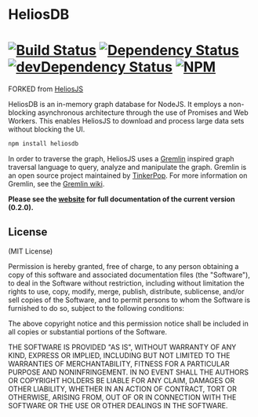 # HeliosDB
[![Build Status](https://secure.travis-ci.org/jstty/heliosdb.png)](http://travis-ci.org/jstty/heliosdb) [![Dependency Status](https://david-dm.org/jstty/heliosdb.png?theme=shields.io)](https://david-dm.org/jstty/heliosdb) [![devDependency Status](https://david-dm.org/jstty/heliosdb/dev-status.png?theme=shields.io)](https://david-dm.org/jstty/heliosdb#info=devDependencies) [![NPM](https://nodei.co/npm/heliosdb.png)](https://nodei.co/npm/heliosdb/)
=====

FORKED from [HeliosJS](https://github.com/entrendipity/helios.js)

HeliosDB is an in-memory graph database for NodeJS. It employs a non-blocking asynchronous architecture through the use of Promises and Web Workers. This enables HeliosJS to download and process large data sets without blocking the UI.

```sh
npm install heliosdb
```

In order to traverse the graph, HeliosJS uses a [Gremlin](http://gremlin.tinkerpop.com) inspired graph traversal language to query, analyze and manipulate the graph. Gremlin is an open source project maintained by [TinkerPop](http://tinkerpop.com). For more information on Gremlin, see the [Gremlin wiki](https://github.com/tinkerpop/gremlin/wiki).

__Please see the [website](http://entrendipity.github.com/helios.js/) for full documentation of the current version (0.2.0).__

## License  

(MIT License)

Permission is hereby granted, free of charge, to any person obtaining a copy of this software and associated documentation files (the "Software"), to deal in the Software without restriction, including without limitation the rights to use, copy, modify, merge, publish, distribute, sublicense, and/or sell copies of the Software, and to permit persons to whom the Software is furnished to do so, subject to the following conditions:

The above copyright notice and this permission notice shall be included in all copies or substantial portions of the Software.

THE SOFTWARE IS PROVIDED "AS IS", WITHOUT WARRANTY OF ANY KIND, EXPRESS OR IMPLIED, INCLUDING BUT NOT LIMITED TO THE WARRANTIES OF MERCHANTABILITY, FITNESS FOR A PARTICULAR PURPOSE AND NONINFRINGEMENT. IN NO EVENT SHALL THE AUTHORS OR COPYRIGHT HOLDERS BE LIABLE FOR ANY CLAIM, DAMAGES OR OTHER LIABILITY, WHETHER IN AN ACTION OF CONTRACT, TORT OR OTHERWISE, ARISING FROM, OUT OF OR IN CONNECTION WITH THE SOFTWARE OR THE USE OR OTHER DEALINGS IN THE SOFTWARE.
